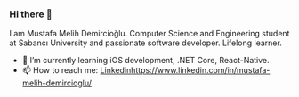 ### Hi there 👋

I am Mustafa Melih Demircioğlu. 
Computer Science and Engineering student at Sabancı University and passionate software developer.
Lifelong learner.

- 🌱 I’m currently learning iOS development, .NET Core, React-Native.
- 📫 How to reach me: [Linkedin](https://www.linkedin.com/in/mustafa-melih-demircioglu/)https://www.linkedin.com/in/mustafa-melih-demircioglu/

<!--
**MustafaMelihDemircioglu/MustafaMelihDemircioglu** is a ✨ _special_ ✨ repository because its `README.md` (this file) appears on your GitHub profile.

Here are some ideas to get you started:

- 🔭 I’m currently working on ...
- 👯 I’m looking to collaborate on ...
- 🤔 I’m looking for help with ...
- 💬 Ask me about ...
- 😄 Pronouns: ...
- ⚡ Fun fact: ...
-->
